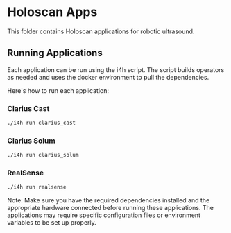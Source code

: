 # Holoscan Apps
This folder contains Holoscan applications for robotic ultrasound.

## Running Applications

Each application can be run using the i4h script. The script builds operators as needed and uses the docker environment to pull the dependencies.

Here's how to run each application:

### Clarius Cast
```bash
./i4h run clarius_cast
```

### Clarius Solum
```bash
./i4h run clarius_solum
```

### RealSense
```bash
./i4h run realsense
```

Note: Make sure you have the required dependencies installed and the appropriate hardware connected before running these applications. The applications may require specific configuration files or environment variables to be set up properly.
